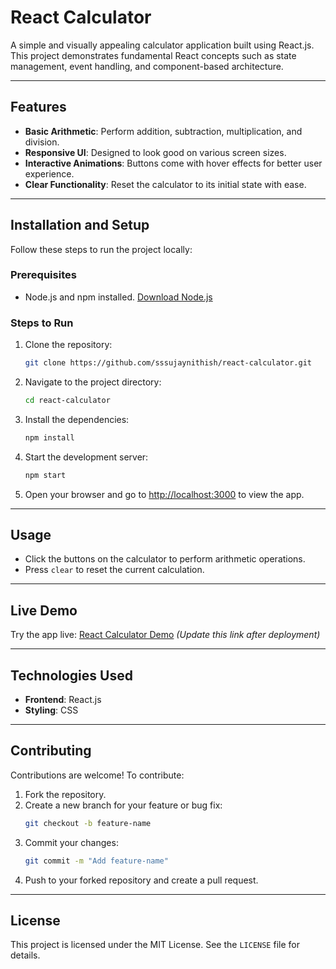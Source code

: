 # **React Calculator**

A simple and visually appealing calculator application built using React.js. This project demonstrates fundamental React concepts such as state management, event handling, and component-based architecture.

---

## **Features**
- **Basic Arithmetic**: Perform addition, subtraction, multiplication, and division.
- **Responsive UI**: Designed to look good on various screen sizes.
- **Interactive Animations**: Buttons come with hover effects for better user experience.
- **Clear Functionality**: Reset the calculator to its initial state with ease.

---

## **Installation and Setup**

Follow these steps to run the project locally:

### **Prerequisites**
- Node.js and npm installed. [Download Node.js](https://nodejs.org/)

### **Steps to Run**
1. Clone the repository:
   ```bash
   git clone https://github.com/sssujaynithish/react-calculator.git
   ```
2. Navigate to the project directory:
   ```bash
   cd react-calculator
   ```
3. Install the dependencies:
   ```bash
   npm install
   ```
4. Start the development server:
   ```bash
   npm start
   ```
5. Open your browser and go to [http://localhost:3000](http://localhost:3000) to view the app.

---

## **Usage**
- Click the buttons on the calculator to perform arithmetic operations.
- Press `clear` to reset the current calculation.

---

## **Live Demo**
Try the app live: [React Calculator Demo](https://react-calculator.vercel.app) *(Update this link after deployment)*

---

## **Technologies Used**
- **Frontend**: React.js
- **Styling**: CSS

---

## **Contributing**
Contributions are welcome! To contribute:
1. Fork the repository.
2. Create a new branch for your feature or bug fix:
   ```bash
   git checkout -b feature-name
   ```
3. Commit your changes:
   ```bash
   git commit -m "Add feature-name"
   ```
4. Push to your forked repository and create a pull request.

---

## **License**
This project is licensed under the MIT License. See the `LICENSE` file for details.
